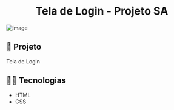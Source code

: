 <h1 align="center">
  Tela de Login - Projeto SA
</h1>

![image](https://github.com/Nicolas-S-Linhares/Tela-Login/assets/129209443/d7430224-ef14-42b9-8102-2d9cdbb4a6ab)



## 📓 Projeto

Tela de Login

## 🧑‍💻 Tecnologias
- HTML
- CSS

